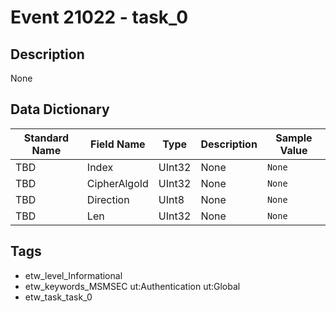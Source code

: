 # Event 21022 - task_0

## Description
None

## Data Dictionary
|Standard Name|Field Name|Type|Description|Sample Value|
|---|---|---|---|---|
|TBD|Index|UInt32|None|`None`|
|TBD|CipherAlgoId|UInt32|None|`None`|
|TBD|Direction|UInt8|None|`None`|
|TBD|Len|UInt32|None|`None`|

## Tags
* etw_level_Informational
* etw_keywords_MSMSEC ut:Authentication ut:Global
* etw_task_task_0